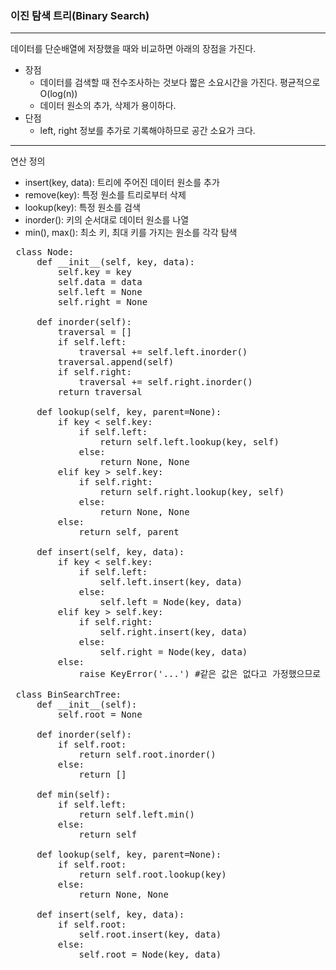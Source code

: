### 이진 탐색 트리(Binary Search)
----
데이터를 단순배열에 저장했을 때와 비교하면 아래의 장점을 가진다.
 - 장점
   - 데이터를 검색할 때 전수조사하는 것보다 짧은 소요시간을 가진다. 평균적으로 O(log(n))
   - 데이터 원소의 추가, 삭제가 용이하다.
 - 단점
   - left, right 정보를 추가로 기록해야하므로 공간 소요가 크다.
----
연산 정의
 - insert(key, data): 트리에 주어진 데이터 원소를 추가
 - remove(key): 특정 원소를 트리로부터 삭제
 - lookup(key): 특정 원소를 검색
 - inorder(): 키의 순서대로 데이터 원소를 나열
 - min(), max(): 최소 키, 최대 키를 가지는 원소를 각각 탐색
 
 
 <pre>
 class Node:
     def __init__(self, key, data):
         self.key = key
         self.data = data
         self.left = None
         self.right = None
         
     def inorder(self):
         traversal = []
         if self.left:
             traversal += self.left.inorder()
         traversal.append(self)
         if self.right:
             traversal += self.right.inorder()
         return traversal
     
     def lookup(self, key, parent=None):
         if key < self.key:
             if self.left:
                 return self.left.lookup(key, self)
             else:
                 return None, None
         elif key > self.key:
             if self.right:
                 return self.right.lookup(key, self)
             else:
                 return None, None
         else:
             return self, parent
     
     def insert(self, key, data):
         if key < self.key:
             if self.left:
                 self.left.insert(key, data)
             else:
                 self.left = Node(key, data)
         elif key > self.key:
             if self.right:
                 self.right.insert(key, data)
             else:
                 self.right = Node(key, data)                  
         else:
             raise KeyError('...') #같은 값은 없다고 가정했으므로 keyError 발생시킴
     
 class BinSearchTree:
     def __init__(self):
         self.root = None
         
     def inorder(self):
         if self.root:
             return self.root.inorder()
         else:
             return []
             
     def min(self):
         if self.left:
             return self.left.min()
         else:
             return self
             
     def lookup(self, key, parent=None):
         if self.root:
             return self.root.lookup(key)
         else:
             return None, None
         
     def insert(self, key, data):
         if self.root:
             self.root.insert(key, data)
         else:
             self.root = Node(key, data)
         
         
